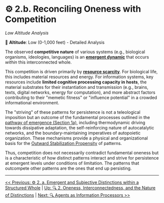 # ⚙️ 2.b. Reconciling Oneness with Competition
<!-- markdownlint-disable MD036 -->
*Low Altitude Analysis*
<!-- markdownlint-enable MD036 -->

📍 **Altitude**: Low (0-1,000 feet) - Detailed Analysis

The observed **competitive nature** of various systems (e.g., biological organisms, ideologies, languages) is an [**emergent dynamic**](../glossary/E.md#emergent-property) that occurs *within* this interconnected whole.

This competition is driven primarily by [**resource scarcity**](../glossary/R.md#resource-scarcity). For biological life, this includes material resources and energy. For information systems, key resources include **limited cognitive processing capacity in hosts**, the material substrates for their instantiation and transmission (e.g., brains, texts, digital networks, energy for computation), and more abstract factors contributing to their "memetic fitness" or "influence potential" in a crowded informational environment.

The "striving" of these patterns for persistence is not a teleological imposition but an outcome of the fundamental processes outlined in the [pathway of emergence (Section 1a)](../01-pattern-realism/1a-pathway-emergence/1a-pathway-emergence.md), including thermodynamic driving towards dissipative adaptation, the self-reinforcing nature of autocatalytic networks, and the boundary-maintaining imperatives of autopoietic organization. These mechanisms provide a physical and organizational basis for the [Outward Stabilization Propensity](../glossary/O.md#outward-stabilization-propensity) of patterns.

Thus, competition does not necessarily contradict fundamental oneness but is a characteristic of how distinct patterns interact and strive for persistence at emergent levels under conditions of limitation. The patterns that outcompete other patterns are the ones that end up persisting.

---
[<< Previous: ⚙️ 2. a. Emergent and Subjective Distinctions within a Structured Whole](2a-emergent-subjective-distinctions.md) | [Up: 🔍 2. Oneness, Interconnectedness, and the Nature of Distinctions](2-oneness-interconnectedness.md) | [Next: 🔍 Agents as Information Processors >>](../03-agents-as-information-processors/3-agents-as-information-processors.md)
